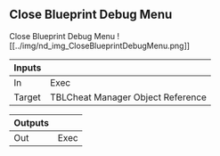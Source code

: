 ## Close Blueprint Debug Menu
Close Blueprint Debug Menu
![[../img/nd_img_CloseBlueprintDebugMenu.png]]

|Inputs||
|--|--|
| In | Exec |
| Target | TBLCheat Manager Object Reference |

|Outputs||
|--|--|
| Out | Exec |
